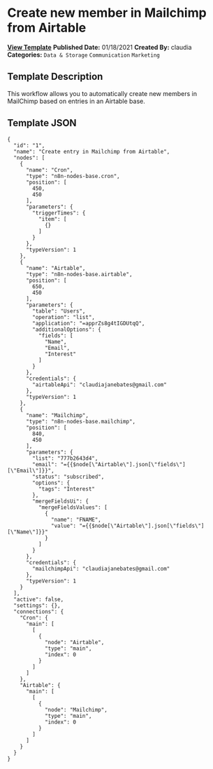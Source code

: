 # Create new member in Mailchimp from Airtable

**[View Template](https://n8n.io/workflows/898-/)**  **Published Date:** 01/18/2021  **Created By:** claudia  **Categories:** `Data & Storage` `Communication` `Marketing`  

## Template Description

This workflow allows you to automatically create new members in MailChimp based on entries in an Airtable base.

## Template JSON

```
{
  "id": "1",
  "name": "Create entry in Mailchimp from Airtable",
  "nodes": [
    {
      "name": "Cron",
      "type": "n8n-nodes-base.cron",
      "position": [
        450,
        450
      ],
      "parameters": {
        "triggerTimes": {
          "item": [
            {}
          ]
        }
      },
      "typeVersion": 1
    },
    {
      "name": "Airtable",
      "type": "n8n-nodes-base.airtable",
      "position": [
        650,
        450
      ],
      "parameters": {
        "table": "Users",
        "operation": "list",
        "application": "=apprZs8g4tIGDUtqQ",
        "additionalOptions": {
          "fields": [
            "Name",
            "Email",
            "Interest"
          ]
        }
      },
      "credentials": {
        "airtableApi": "claudiajanebates@gmail.com"
      },
      "typeVersion": 1
    },
    {
      "name": "Mailchimp",
      "type": "n8n-nodes-base.mailchimp",
      "position": [
        840,
        450
      ],
      "parameters": {
        "list": "777b2643d4",
        "email": "={{$node[\"Airtable\"].json[\"fields\"][\"Email\"]}}",
        "status": "subscribed",
        "options": {
          "tags": "Interest"
        },
        "mergeFieldsUi": {
          "mergeFieldsValues": [
            {
              "name": "FNAME",
              "value": "={{$node[\"Airtable\"].json[\"fields\"][\"Name\"]}}"
            }
          ]
        }
      },
      "credentials": {
        "mailchimpApi": "claudiajanebates@gmail.com"
      },
      "typeVersion": 1
    }
  ],
  "active": false,
  "settings": {},
  "connections": {
    "Cron": {
      "main": [
        [
          {
            "node": "Airtable",
            "type": "main",
            "index": 0
          }
        ]
      ]
    },
    "Airtable": {
      "main": [
        [
          {
            "node": "Mailchimp",
            "type": "main",
            "index": 0
          }
        ]
      ]
    }
  }
}
```

